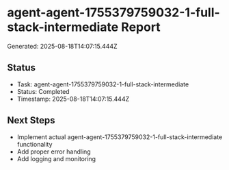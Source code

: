 # agent-agent-1755379759032-1-full-stack-intermediate Report

Generated: 2025-08-18T14:07:15.444Z

## Status
- Task: agent-agent-1755379759032-1-full-stack-intermediate
- Status: Completed
- Timestamp: 2025-08-18T14:07:15.444Z

## Next Steps
- Implement actual agent-agent-1755379759032-1-full-stack-intermediate functionality
- Add proper error handling
- Add logging and monitoring
